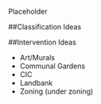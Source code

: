 Placeholder

##Classification Ideas

##Intervention Ideas
* Art/Murals
* Communal Gardens
* CIC
* Landbank
* Zoning (under zoning)